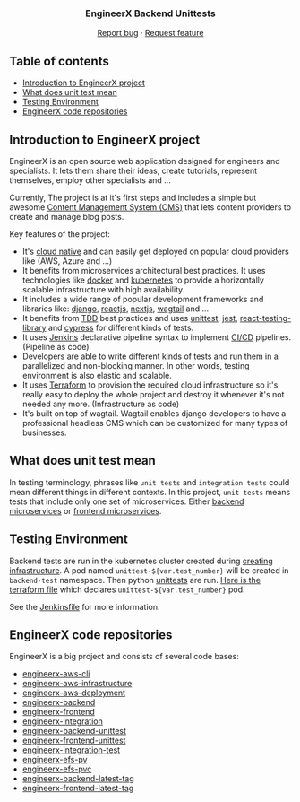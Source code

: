 <p align="center">

  <h3 align="center">EngineerX Backend Unittests</h3>

  <p align="center">
    <a href="https://github.com/HsnVahedi/engineerx-backend-unittest/issues/new">Report bug</a>
    ·
    <a href="https://github.com/HsnVahedi/engineerx-backend-unittest/issues/new">Request feature</a>
  </p>
</p>


## Table of contents

- [Introduction to EngineerX project](#introduction-to-engineerx-project)
- [What does unit test mean](#what-does-unit-test-mean)
- [Testing Environment](#testing-environment)
- [EngineerX code repositories](#engineerx-code-repositories)



## Introduction to EngineerX project

EngineerX is an open source web application designed for engineers and specialists. It lets them share their ideas, create tutorials, represent themselves, employ other specialists and ...

Currently, The project is at it's first steps and includes a simple but awesome [Content Management System (CMS)](https://en.wikipedia.org/wiki/Content_management_system) that lets content providers to create and manage blog posts.

Key features of the project:

- It's [cloud native](https://en.wikipedia.org/wiki/Cloud_native_computing) and can easily get deployed on popular cloud providers like (AWS, Azure and ...)
- It benefits from microservices architectural best practices. It uses technologies like [docker](https://www.docker.com/) and [kubernetes](https://kubernetes.io/) to provide a horizontally scalable infrastructure with high availability.
- It includes a wide range of popular development frameworks and libraries like: [django](https://www.djangoproject.com/), [reactjs](https://reactjs.org/), [nextjs](https://nextjs.org/), [wagtail](https://wagtail.io/) and ...
- It benefits from [TDD](https://en.wikipedia.org/wiki/Test-driven_development) best practices and uses [unittest](https://docs.python.org/3/library/unittest.html#module-unittest), [jest](https://jestjs.io/), [react-testing-library](https://testing-library.com/docs/react-testing-library/intro/) and [cypress](https://www.cypress.io/) for different kinds of tests.
- It uses [Jenkins](https://www.jenkins.io/) declarative pipeline syntax to implement [CI/CD](https://en.wikipedia.org/wiki/CI/CD) pipelines. (Pipeline as code)
- Developers are able to write different kinds of tests and run them in a parallelized and non-blocking manner. In other words, testing environment is also elastic and scalable.
- It uses [Terraform](https://www.terraform.io/) to provision the required cloud infrastructure so it's really easy to deploy the whole project and destroy it whenever it's not needed any more. (Infrastructure as code)
- It's built on top of wagtail. Wagtail enables django developers to have a professional headless CMS which can be customized for many types of businesses.



## What does unit test mean

In testing terminology, phrases like `unit tests` and `integration tests` could mean different things in different contexts. In this project, `unit tests` means tests that include only one set of microservices. Either [backend microservices](https://github.com/HsnVahedi/engineerx-backend) or [frontend microservices](https://github.com/HsnVahedi/engineerx-frontend).

## Testing Environment
Backend tests are run in the kubernetes cluster created during [creating infrastructure](https://github.com/HsnVahedi/engineerx-aws-infrastructure). A pod named `unittest-${var.test_number}` will be created in `backend-test` namespace. Then python [unittests](https://docs.python.org/3/library/unittest.html#module-unittest) are run. [Here is the terraform file](https://github.com/HsnVahedi/engineerx-backend-unittest/blob/main/unittest.tf) which declares `unittest-${var.test_number}` pod.

See the [Jenkinsfile](https://github.com/HsnVahedi/engineerx-backend-unittest/blob/main/Jenkinsfile) for more information.

## EngineerX code repositories

EngineerX is a big project and consists of several code bases:

- [engineerx-aws-cli](https://github.com/HsnVahedi/engineerx-aws-cli)
- [engineerx-aws-infrastructure](https://github.com/HsnVahedi/engineerx-aws-infrastructure)
- [engineerx-aws-deployment](https://github.com/HsnVahedi/engineerx-aws-deployment)
- [engineerx-backend](https://github.com/HsnVahedi/engineerx-backend)
- [engineerx-frontend](https://github.com/HsnVahedi/engineerx-frontend)
- [engineerx-integration](https://github.com/HsnVahedi/engineerx-integration)
- [engineerx-backend-unittest](https://github.com/HsnVahedi/engineerx-backend-unittest)
- [engineerx-frontend-unittest](https://github.com/HsnVahedi/engineerx-frontend-unittest)
- [engineerx-integration-test](https://github.com/HsnVahedi/engineerx-integration-test)
- [engineerx-efs-pv](https://github.com/HsnVahedi/engineerx-efs-pv)
- [engineerx-efs-pvc](https://github.com/HsnVahedi/engineerx-efs-pvc)
- [engineerx-backend-latest-tag](https://github.com/HsnVahedi/engineerx-backend-latest-tag)
- [engineerx-frontend-latest-tag](https://github.com/HsnVahedi/engineerx-frontend-latest-tag)
